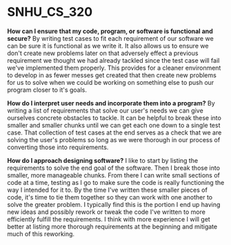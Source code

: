 # SNHU_CS_320

**How can I ensure that my code, program, or software is functional and secure?**
By writing test cases to fit each requirement of our software we can be sure it is functional as we write it. It also allows us to ensure we don't create new problems later on that adversely effect a previous requirement we thought we had already tackled since the test case will fail we've implemented them properly. This provides for a cleaner environment to develop in as fewer messes get created that then create new problems for us to solve when we could be working on something else to push our program closer to it's goals.

**How do I interpret user needs and incorporate them into a program?**
By writing a list of requirements that solve our user's needs we can give ourselves concrete obstacles to tackle. It can be helpful to break these into smaller and smaller chunks until we can get each one down to a single test case. That collection of test cases at the end serves as a check that we are solving the user's problems so long as we were thorough in our process of converting those into requirements.

**How do I approach designing software?**
I like to start by listing the requirements to solve the end goal of the software. Then I break those into smaller, more manageable chunks. From there I can write small sections of code at a time, testing as I go to make sure the code is really functioning the way I intended for it to. By the time I've written these smaller pieces of code, it's time to tie them together so they can work with one another to solve the greater problem. I typically find this is the portion I end up having new ideas and possibly rework or tweak the code I've written to more efficiently fulfill the requirements. I think with more experience I will get better at listing more thorough requirements at the beginning and mitigate much of this reworking.
